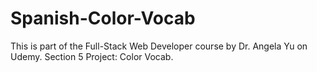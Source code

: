 # Spanish-Color-Vocab
This is part of the Full-Stack Web Developer course by Dr. Angela Yu on Udemy.
Section 5 Project: Color Vocab.
